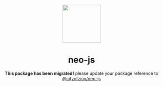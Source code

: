 <p align="center">
  <img 
    src="http://res.cloudinary.com/vidsy/image/upload/v1503160820/CoZ_Icon_DARKBLUE_200x178px_oq0gxm.png" 
    width="125px">
</p>

<h1 align="center">neo-js</h1>

<p align="center">
  <strong>This package has been migrated!</strong> please update your package reference to <a href="https://www.npmjs.com/package/@cityofzion/neo-js">@cityofzion/neo-js</a>
</p>
